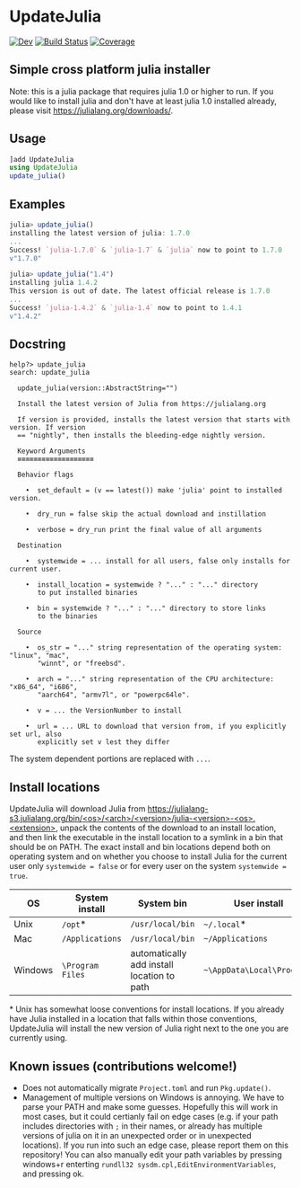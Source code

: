 # UpdateJulia

<!--[![Stable](https://img.shields.io/badge/docs-stable-blue.svg)](https://LilithHafner.github.io/UpdateJulia.jl/stable)-->
[![Dev](https://img.shields.io/badge/docs-dev-blue.svg)](https://LilithHafner.github.io/UpdateJulia.jl/dev)
[![Build Status](https://github.com/LilithHafner/UpdateJulia.jl/actions/workflows/CI.yml/badge.svg?branch=main)](https://github.com/LilithHafner/UpdateJulia.jl/actions/workflows/CI.yml?query=branch%3Amain)
[![Coverage](https://codecov.io/gh/LilithHafner/UpdateJulia.jl/branch/main/graph/badge.svg)](https://codecov.io/gh/LilithHafner/UpdateJulia.jl)

## Simple cross platform julia installer

Note: this is a julia package that requires julia 1.0 or higher to run. If you would like to install julia and don't have at least julia 1.0 installed already, please visit https://julialang.org/downloads/.

## Usage
```jl
]add UpdateJulia
using UpdateJulia
update_julia()
```

## Examples
```julia
julia> update_julia()
installing the latest version of julia: 1.7.0
...
Success! `julia-1.7.0` & `julia-1.7` & `julia` now to point to 1.7.0
v"1.7.0"

julia> update_julia("1.4")
installing julia 1.4.2
This version is out of date. The latest official release is 1.7.0
...
Success! `julia-1.4.2` & `julia-1.4` now to point to 1.4.1
v"1.4.2"
```

## Docstring
```
help?> update_julia
search: update_julia

  update_julia(version::AbstractString="")

  Install the latest version of Julia from https://julialang.org

  If version is provided, installs the latest version that starts with version. If version
  == "nightly", then installs the bleeding-edge nightly version.

  Keyword Arguments
  ≡≡≡≡≡≡≡≡≡≡≡≡≡≡≡≡≡≡≡

  Behavior flags

    •  set_default = (v == latest()) make 'julia' point to installed version.

    •  dry_run = false skip the actual download and instillation

    •  verbose = dry_run print the final value of all arguments

  Destination

    •  systemwide = ... install for all users, false only installs for current user.

    •  install_location = systemwide ? "..." : "..." directory
       to put installed binaries

    •  bin = systemwide ? "..." : "..." directory to store links
       to the binaries

  Source

    •  os_str = "..." string representation of the operating system: "linux", "mac",
       "winnt", or "freebsd".

    •  arch = "..." string representation of the CPU architecture: "x86_64", "i686",
       "aarch64", "armv7l", or "powerpc64le".

    •  v = ... the VersionNumber to install

    •  url = ... URL to download that version from, if you explicitly set url, also
       explicitly set v lest they differ
```
The system dependent portions are replaced with `...`.

## Install locations

UpdateJulia will download Julia from [https://julialang-s3.julialang.org/bin/<os\>/\<arch\>/\<version\>/julia-\<version\>-\<os\>.\<extension\>](https://julialang.org/downloads/), unpack the contents of the download to an install location, and then link the executable in the install location to a symlink in a bin that should be on PATH. The exact install and bin locations depend both on operating system and on whether you choose to install Julia for the current user only `systemwide = false` or for every user on the system `systemwide = true`.

OS     | System install  | System bin                                | User install              | User bin
-------|-----------------|-------------------------------------------|---------------------------|----------
Unix   | `/opt`\*        | `/usr/local/bin`                          | `~/.local`\*              | `~/.local/bin`
Mac    | `/Applications` | `/usr/local/bin`                          | `~/Applications`          | `~/.local/bin`
Windows| `\Program Files`| automatically add install location to path| `~\AppData\Local\Programs`| automatically add install location to path

\* Unix has somewhat loose conventions for install locations. If you already have Julia installed in a location that falls within those conventions, UpdateJulia will install the new version of Julia right next to the one you are currently using.

## Known issues (contributions welcome!)
- Does not automatically migrate `Project.toml` and run `Pkg.update()`.
- Management of multiple versions on Windows is annoying. We have to parse your PATH and make some guesses. Hopefully this will work in most cases, but it could certianly fail on edge cases (e.g. if your path includes directories with `;` in their names, or already has multiple versions of julia on it in an unexpected order or in unexpected locations). If you run into such an edge case, please report them on this repository! You can also manually edit your path variables by pressing windows+r enterting `rundll32 sysdm.cpl,EditEnvironmentVariables`, and pressing ok.
